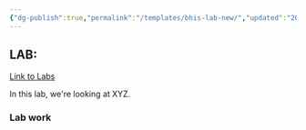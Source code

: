 ```yaml
---
{"dg-publish":true,"permalink":"/templates/bhis-lab-new/","updated":"2025-06-09T11:19:16.965-07:00"}
---
```


## LAB: 
[Link to Labs](https://github.com/strandjs/IntroLabs/blob/master/IntroClassFiles/navigation.md)

In this lab, we're looking at XYZ.

### Lab work
